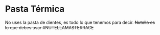 # Pasta Térmica

No uses la pasta de dientes, es todo lo que tenemos para decir. ~~Nutella es lo que debes usar #NUTELLAMASTERRACE~~
